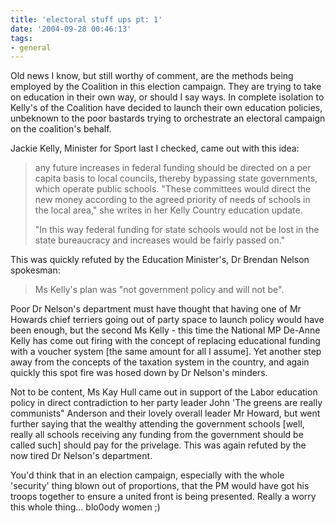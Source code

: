 ```yaml
---
title: 'electoral stuff ups pt: 1'
date: '2004-09-28 00:46:13'
tags:
- general
---
```


Old news I know, but still worthy of comment, are the methods being employed by the Coalition in this election campaign. They are trying to take on education in their own way, or should I say ways. In complete isolation to Kelly's of the Coalition have decided to launch their own education policies, unbeknown to the poor bastards trying to orchestrate an electoral campaign on the coalition's behalf.

Jackie Kelly, Minister for Sport last I checked, came out with this idea:
<blockquote>any future increases in federal funding should be directed on a per capita basis to local councils, thereby bypassing state governments, which operate public schools. "These committees would direct the new money according to the agreed priority of needs of schools in the local area," she writes in her Kelly Country education update.

"In this way federal funding for state schools would not be lost in the state bureaucracy and increases would be fairly passed on."</blockquote>
This was quickly refuted by the Education Minister's, Dr Brendan Nelson spokesman:
<blockquote>Ms Kelly's plan was "not government policy and will not be".</blockquote>

Poor Dr Nelson's department must have thought that having one of Mr Howards chief terriers going out of party space to launch policy would have been enough, but the second Ms Kelly - this time the National MP De-Anne Kelly has come out firing with the concept of replacing educational funding with a voucher system [the same amount for all I assume]. Yet another step away from the concepts of the taxation system in the country, and again quickly this spot fire was hosed down by Dr Nelson's minders.

Not to be content, Ms Kay Hull came out in support of the Labor education policy in direct contradiction to her party leader John 'The greens are really communists" Anderson and their lovely overall leader Mr Howard, but went further saying that the wealthy attending the government schools [well, really all schools receiving any funding from the government should be called such] should pay for the privelage. This was again refuted by the now tired Dr Nelson's department.

You'd think that in an election campaign, especially with the whole 'security' thing blown out of proportions, that the PM would have got his troops together to ensure a united front is being presented. Really a worry this whole thing... blo0ody women ;)
